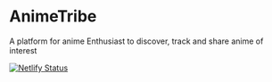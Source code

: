 # AnimeTribe
A platform for anime Enthusiast to discover, track and share anime of interest

[![Netlify Status](https://api.netlify.com/api/v1/badges/93d6ac7b-90ad-43bb-94e3-a28b3685c85b/deploy-status)](https://app.netlify.com/sites/animetribe/deploys)
